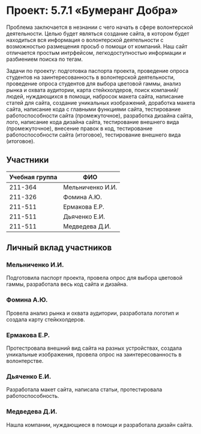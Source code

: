 # Проект: 5.7.1 «Бумеранг Добра»

Проблема заключается в незнании с чего начать в сфере волонтерской деятельности.
Целью будет являться создание сайта, в котором будет находиться вся информация о волонтерской деятельности с возможностью размещения просьб о помощи от компаний.
Наш сайт отличается простым интрфейсом, легкодоступностью информации и разбиением поиска по тегам.

Задачи по проекту: подготовка паспорта проекта,
проведение опроса студентов на заинтересованность в волонтерской деятельности,
проведение опроса студентов для выбора цветовой гаммы,
анализ рынка и охвата аудитории,
карта стейкхолдеров,
поиск компаний/людей, нуждающихся в помощи,
набросок макета сайта,
написание статей для сайта,
создание уникальных изображений,
доработка макета сайта,
написание кода с главными функциями сайта,
тестирование работоспособности сайта (промежуточное),
разработка дизайна сайта,
лого,
написание кода дизайна сайта,
тестирование внешнего вида (промежуточное),
внесение правок в код,
тестирование работоспособности сайта (итоговое),
тестирование внешнего вида (итоговое).

## Участники

| Учебная группа | ФИО                      |
|----------------|--------------------------|
| 211-364        | Мельниченко И.И.         |
| 211-326        | Фомина А.Ю.              |
| 211-511        | Ермакова Е.Р.            |
| 211-511        | Дьяченко Е.И.            |
| 211-511        | Медведева Д.И.           |

## Личный вклад участников

### Мельниченко И.И.

Подготовила паспорт проекта, провела опрос для выбора цветовой гаммы, разработала весь код сайта и дизайна. 

### Фомина А.Ю.

Провела анализ рынка и охвата аудитории, разработала логотип и создала карту стейкхолдеров.

### Ермакова Е.Р.

Протестровала внешний вид сайта на разных устройствах, создала уникальные изображения, провела опрос на заинтересованность в волонтерстве.

### Дьяченко Е.И.

Разработала макет сайта, написала статьи, протестировала работоспособность.

### Медведева Д.И. 

Нашла компании, нуждающиеся в помощи и разработала дизайн сайта.
